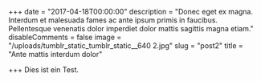 +++
date = "2017-04-18T00:00:00"
description = "Donec eget ex magna. Interdum et malesuada fames ac ante ipsum primis in faucibus. Pellentesque venenatis dolor imperdiet dolor mattis sagittis magna etiam."
disableComments = false
image = "/uploads/tumblr_static_tumblr_static__640 2.jpg"
slug = "post2"
title = "Ante mattis interdum dolor"

+++
Dies ist ein Test.